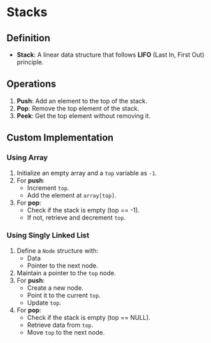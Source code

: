 # Stacks

## Definition
- **Stack**: A linear data structure that follows **LIFO** (Last In, First Out) principle.

## Operations
1. **Push**: Add an element to the top of the stack.
2. **Pop**: Remove the top element of the stack.
3. **Peek**: Get the top element without removing it.

## Custom Implementation
### Using Array
1. Initialize an empty array and a `top` variable as `-1`.
2. For **push**:
   - Increment `top`.
   - Add the element at `array[top]`.
3. For **pop**:
   - Check if the stack is empty (top == -1).
   - If not, retrieve and decrement `top`.

### Using Singly Linked List
1. Define a `Node` structure with:
   - Data
   - Pointer to the next node.
2. Maintain a pointer to the `top` node.
3. For **push**:
   - Create a new node.
   - Point it to the current `top`.
   - Update `top`.
4. For **pop**:
   - Check if the stack is empty (top == NULL).
   - Retrieve data from `top`.
   - Move `top` to the next node.
